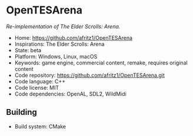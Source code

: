 # OpenTESArena

_Re-implementation of The Elder Scrolls: Arena._

- Home: https://github.com/afritz1/OpenTESArena
- Inspirations: The Elder Scrolls: Arena
- State: beta
- Platform: Windows, Linux, macOS
- Keywords: game engine, commercial content, remake, requires original content
- Code repository: https://github.com/afritz1/OpenTESArena.git
- Code language: C++
- Code license: MIT
- Code dependencies: OpenAL, SDL2, WildMidi

## Building

- Build system: CMake
